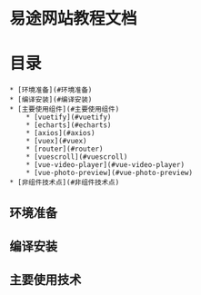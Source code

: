 易途网站教程文档
===


# 目录

	* [环境准备](#环境准备)
	* [编译安装](#编译安装)
	* [主要使用组件](#主要使用组件)
		* [vuetify](#vuetify)
		* [echarts](#echarts)
		* [axios](#axios)
		* [vuex](#vuex)
		* [router](#router)
		* [vuescroll](#vuescroll)
		* [vue-video-player](#vue-video-player)
		* [vue-photo-preview](#vue-photo-preview)
	* [非组件技术点](#非组件技术点)
	
## 环境准备

## 编译安装

## 主要使用技术
